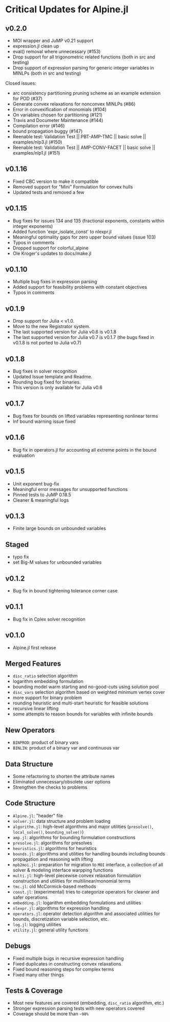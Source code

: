 # Critical Updates for Alpine.jl
## v0.2.0
* MOI wrapper and JuMP v0.21 support 
* expression.jl clean up
* eval() removal where unnecessary (#153)
* Drop support for all trigonometric related functions (both in src and testing)
* Drop support of expression parsing for generic integer variables in MINLPs (both in src and testing)

Closed issues:
* arc consistency partitioning pruning scheme as an example extension for POD (#37)
* Generate convex relaxations for nonconvex MINLPs (#86)
* Error in convexification of monomials (#104)
* On variables chosen for partitioning (#121)
* Travis and Documeter Maintenance (#144)
* Compilation error (#146)
* bound propagation buggy (#147)
* Reenable test: Validation Test || PBT-AMP-TMC || basic solve || examples/nlp3.jl (#150)
* Reenable test: Validation Test || AMP-CONV-FACET || basic solve || examples/nlp1.jl (#151)

## v0.1.16
* Fixed CBC version to make it compatible 
* Removed support for "Mini" Formulation for convex hulls
* Updated tests and removed a few 

## v0.1.15
* Bug fixes for issues 134 and 135 (fractional exponents, constants within integer exponents)
* Added function 'expr_isolate_const' to nlexpr.jl
* Meaningful optimality gaps for zero upper bound values (issue 103)
* Typos in comments  
* Dropped support for colorful_alpine
* Ole Kroger's updates to docs/make.jl

## v0.1.10
* Multiple bug fixes in expression parsing 
* Added support for feasibility problems with constant objectives
* Typos in comments  

## v0.1.9
* Drop support for Julia < v1.0. 
* Move to the new Registrator system.
* The last supported version for Julia v0.6 is v0.1.8 
* The last supported version for Julia v0.7 is v0.1.7 (the bugs fixed in v0.1.8 is not ported to Julia v0.7)


## v0.1.8 
* Bug fixes in solver recognition 
* Updated Issue template and Readme.  
* Rounding bug fixed for binaries. 
* This version is only available for Julia v0.6

## v0.1.7
* Bug fixes for bounds on lifted variables representing nonlinear terms
* Inf bound warning issue fixed 

## v0.1.6
* Bug fix in operators.jl for accounting all extreme points in the bound evaluation 

## v0.1.5
* Unit exponent bug-fix
* Meaningful error messages for unsupported functions 
* Pinned tests to JuMP 0.18.5
* Cleaner & meaningful logs

## v0.1.3
* Finite large bounds on unbounded variables 

## Staged
* typo fix
* set Big-M values for unbounded variables

## v0.1.2
* Bug fix in bound tightening tolerance corner case

## v0.1.1
* Bug fix in Cplex solver recognition

## v0.1.0
* Alpine.jl first release

## Merged Features
* `disc_ratio` selection algorithm
* logarithm embedding formulation
* bounding model warm starting and no-good-cuts using solution pool
* `disc_vars` selection algorithm based on weighted minimum vertex cover
* more support for binary problem
* rounding heuristic and multi-start heuristic for feasible solutions
* recursive linear lifting
* some attempts to reason bounds for variables with infinite bounds

## New Operators
* `BINPROD`: product of binary vars
* `BINLIN`: product of a binary var and continuous var

## Data Structure
* Some refactoring to shorten the attribute names
* Eliminated unnecessary/obsolete user options
* Strengthen the checks to problems

## Code Structure
* `Alpine.jl`: "header" file
* `solver.jl`: data structure and problem loading
* `algorithm.jl`: high-level algorithms and major utilities (`presolve()`, `local_solve()`, `bounding_solve()`)
* `amp.jl`: algorithms for bounding formulation constructions
* `presolve.jl`: algorithms for presolves
* `heuristics.jl`: algorithms for heuristics
* `bounds.jl`: algorithms and utilities for handling bounds including bounds propagation and reasoning with lifting
* `mpb2moi.jl`: preparation for migration to `MOI` interface, a collection of all solver & modeling interface warpping functions
* `multi.jl`: high-level piecewise convex relaxation formulation construction and utilities for multilinear/monomial terms
* `tmc.jl`: old McCormick-based methods
* `const.jl`: (experimental) tries to categorize operators for cleaner and safer operations
* `embedding.jl`: logarithm embedding formulations and utilities
* `nlexpr.jl`: algorithms for expression handling
* `operators.jl`: operator detection algorithm and associated utilities for bounds, discretization variable selection, etc.
* `log.jl`: logging utilities
* `utility.jl`: general utility functions


## Debugs
* Fixed multiple bugs in recursive expression handling
* Fixed duplicates in constructing convex relaxations
* Fixed bound reasoning steps for complex terms
* Fixed many other things

## Tests & Coverage
* Most new features are covered (embedding, `disc_ratio` algorithm, etc.)
* Stronger expression parsing tests with new operators covered
* Coverage should be more than `~90%`
